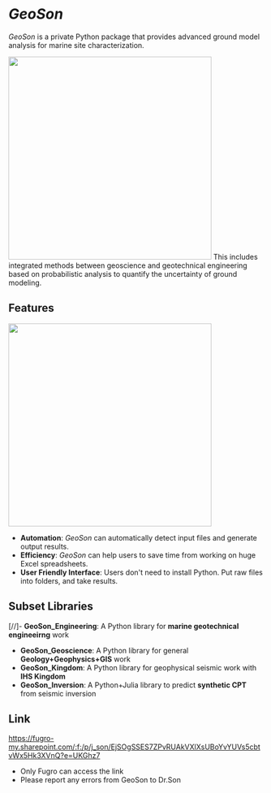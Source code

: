 # *GeoSon*
*GeoSon* is a private Python package that provides advanced ground model analysis for marine site characterization. 

<img src="https://github.com/jrson11/FUSAMI/blob/main/images/GeoSon-concept_diagram-v2.png" width=400>
This includes integrated methods between geoscience and geotechnical engineering based on probabilistic analysis to quantify the uncertainty of ground modeling.

## Features
<img src="https://github.com/jrson11/FUSAMI/blob/main/images/GeoSon-working_process_One_Drive.png" width=400>

- **Automation**: *GeoSon* can automatically detect input files and generate output results.
- **Efficiency**: *GeoSon* can help users to save time from working on huge Excel spreadsheets.
- **User Friendly Interface**: Users don't need to install Python. Put raw files into folders, and take results.

## Subset Libraries
[//]- **GeoSon_Engineering**: A Python library for **marine geotechnical engineeirng** work
- **GeoSon_Geoscience**: A Python library for general **Geology+Geophysics+GIS** work
- **GeoSon_Kingdom**: A Python library for geophysical seismic work with **IHS Kingdom**
- **GeoSon_Inversion**: A Python+Julia library to predict **synthetic CPT** from seismic inversion

## Link
https://fugro-my.sharepoint.com/:f:/p/j_son/EjSOgSSES7ZPvRUAkVXlXsUBoYvYUVs5cbtvWx5Hk3XVnQ?e=UKGhz7
- Only Fugro can access the link
- Please report any errors from GeoSon to Dr.Son
